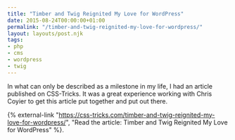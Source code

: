 ```yaml
---
title: "Timber and Twig Reignited My Love for WordPress"
date: 2015-08-24T00:00:00+01:00
permalink: "/timber-and-twig-reignited-my-love-for-wordpress/"
layout: layouts/post.njk
tags:
- php
- cms
- wordpress
- twig
---
```


In what can only be described as a milestone in my life, I had an article published on CSS-Tricks. It was a great experience working with Chris Coyier to get this article put together and put out there.

{% external-link "https://css-tricks.com/timber-and-twig-reignited-my-love-for-wordpress/", "Read the article: Timber and Twig Reignited My Love for WordPress" %}.

